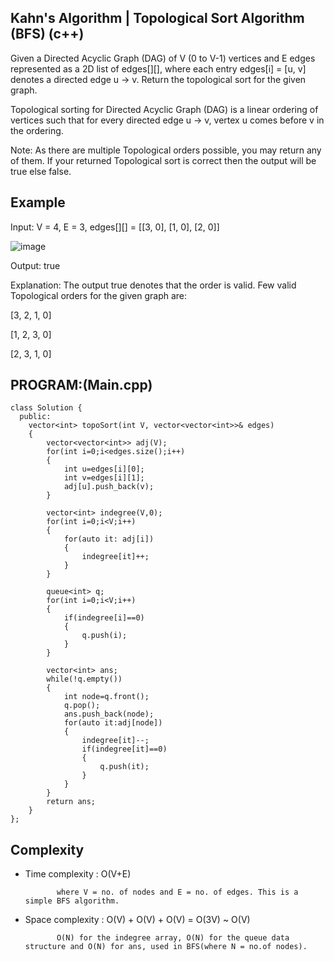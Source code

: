 ## Kahn's Algorithm | Topological Sort Algorithm (BFS) (c++)

Given a Directed Acyclic Graph (DAG) of V (0 to V-1) vertices and E edges represented as a 2D list of edges[][], where each entry edges[i] = [u, v] denotes a directed edge u -> v. Return the topological sort for the given graph.

Topological sorting for Directed Acyclic Graph (DAG) is a linear ordering of vertices such that for every directed edge u -> v, vertex u comes before v in the ordering.

Note: As there are multiple Topological orders possible, you may return any of them. If your returned Topological sort is correct then the output will be true else false.

## Example
Input: V = 4, E = 3, edges[][] = [[3, 0], [1, 0], [2, 0]]

![image](https://github.com/user-attachments/assets/892487ff-fec7-4427-9192-315dc289af0f)

Output: true

Explanation: The output true denotes that the order is valid. Few valid Topological orders for the given graph are:

[3, 2, 1, 0]

[1, 2, 3, 0]

[2, 3, 1, 0]
## PROGRAM:(Main.cpp)
```
class Solution {
  public:
    vector<int> topoSort(int V, vector<vector<int>>& edges) 
    {
        vector<vector<int>> adj(V);
        for(int i=0;i<edges.size();i++)
        {
            int u=edges[i][0];
            int v=edges[i][1];
            adj[u].push_back(v);
        }
        
        vector<int> indegree(V,0);
        for(int i=0;i<V;i++)
        {
            for(auto it: adj[i])
            {
                indegree[it]++;
            }
        }
        
        queue<int> q;
        for(int i=0;i<V;i++)
        {
            if(indegree[i]==0)
            {
                q.push(i);
            }
        }

        vector<int> ans;
        while(!q.empty())
        {
            int node=q.front();
            q.pop();
            ans.push_back(node);
            for(auto it:adj[node])
            {
                indegree[it]--;
                if(indegree[it]==0)
                {
                    q.push(it);
                }
            }
        }
        return ans;
    }
};
```
## Complexity
- Time complexity : O(V+E)
  
             where V = no. of nodes and E = no. of edges. This is a simple BFS algorithm.

- Space complexity : O(V) + O(V) + O(V) = O(3V) ~ O(V)

             O(N) for the indegree array, O(N) for the queue data structure and O(N) for ans, used in BFS(where N = no.of nodes).
